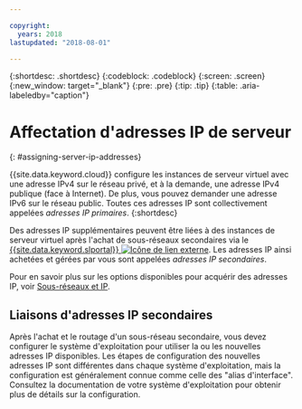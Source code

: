 ```yaml
---

copyright:
  years: 2018
lastupdated: "2018-08-01"

---
```


{:shortdesc: .shortdesc}
{:codeblock: .codeblock}
{:screen: .screen}
{:new_window: target="_blank"}
{:pre: .pre}
{:tip: .tip}
{:table: .aria-labeledby="caption"}

# Affectation d'adresses IP de serveur
{: #assigning-server-ip-addresses}

{{site.data.keyword.cloud}} configure les instances de serveur virtuel avec une adresse IPv4 sur le réseau privé, et à la demande, une adresse IPv4 publique (face à Internet). De plus, vous pouvez demander une adresse IPv6 sur le réseau public. Toutes ces adresses IP sont collectivement appelées _adresses IP primaires_.
{:shortdesc}

Des adresses IP supplémentaires peuvent être liées à des instances de serveur virtuel après l'achat de sous-réseaux secondaires via le [{{site.data.keyword.slportal}} ![Icône de lien externe](../icons/launch-glyph.svg "Icône de lien externe")](https://control.softlayer.com). Les adresses IP ainsi achetées et gérées par vous sont appelées _adresses IP secondaires_.

Pour en savoir plus sur les options disponibles pour acquérir des adresses IP, voir [Sous-réseaux et IP](https://console.bluemix.net/docs/infrastructure/subnets/).

## Liaisons d'adresses IP secondaires

Après l'achat et le routage d'un sous-réseau secondaire, vous devez configurer le système d'exploitation pour utiliser la ou les nouvelles adresses IP disponibles. Les étapes de configuration des nouvelles adresses IP sont différentes dans chaque système d'exploitation, mais la configuration est généralement connue comme celle des "alias d'interface". Consultez la documentation de votre système d'exploitation pour obtenir plus de détails sur la configuration.

